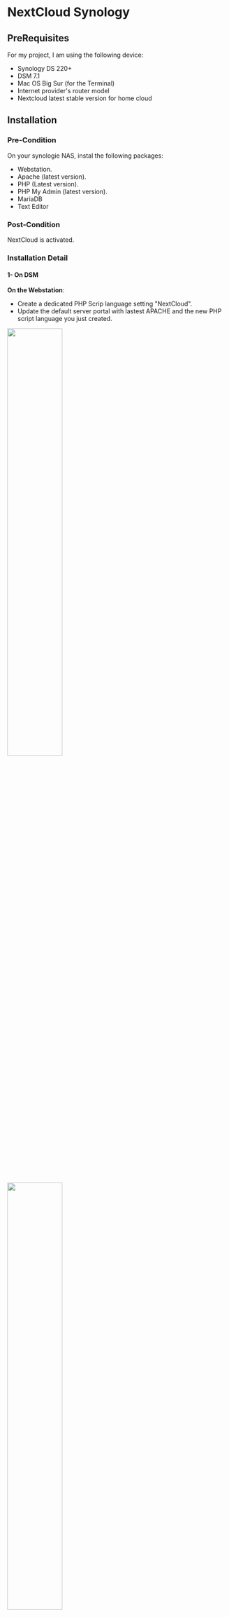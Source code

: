 # NextCloud Synology

## PreRequisites

For my project, I am using the following device: 

- Synology DS 220+
- DSM 7.1
- Mac OS Big Sur (for the Terminal)
- Internet provider's router model
- Nextcloud latest stable version for home cloud

## Installation
### Pre-Condition
On your synologie NAS, instal the following packages:
- Webstation.
- Apache (latest version).
- PHP (Latest version).
- PHP My Admin (latest version). 
- MariaDB
- Text Editor

### Post-Condition
NextCloud is activated.

### Installation Detail
#### 1- On DSM

**On the Webstation**: 
- Create a dedicated PHP Scrip language setting "NextCloud". 
- Update the default server portal with lastest APACHE and the new PHP script language you just created.
<img src="https://user-images.githubusercontent.com/75790837/142220878-46bd9f69-4a3e-4aae-8a7e-7adb5ec95a2a.png" width=50% height=50%>
<img src="https://user-images.githubusercontent.com/75790837/142221130-e49acecb-4dc1-4d73-b602-7ff95c9de0f5.png" width=50% height=50%>

- Activate the SSH on your NAS. Go to "ControlPanel"/"Terminal & SNMP" / Activate SSH and configure port
<img src="https://user-images.githubusercontent.com/75790837/142221367-81803f6e-fc7f-4d85-8f93-e3a092a8455b.png" width=50% height=50%>

### 2- On Terminal
<font color="blue"> Enable SSH </font>
For each step described below, make sure SSH is activated. 

Access your NAS via SSH via the terminal. Use the following command
```
ssh YOUR_USER_NAME@NAS_IP_ADDRESS -p30
```

where 30 is my port. 
_Example:_ 
```
abcd@123.345.12.3 -p30
```
<font color="blue"> Create Maria DB </font>
Access your MariaDB with the following command
```
mysql -u root -p
```
Create the MariaDB database
```
CREATE DATABASE your_NextCloud_Data_Base_Name;
```
Create the dataBase User
```
CREATE USER 'your_Next_Cloud_User'@'localhost' IDENTIFIED BY 'your_Password';
```
Grant all privileges to the new user
```
GRANT ALL ON your_NextCloud_Data_Base_Name .* TO 'your_NextCloud_User'@'localhost';
```
Flush all the privileges and Ext from the MariaDB shell
```
FLUSH PRIVILEGES;
EXIT;
```
Your database should be <font color="red"> created </font>!

## Security

## Error Case
